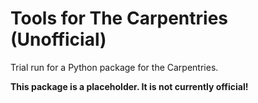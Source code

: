 # Tools for The Carpentries (Unofficial) 

Trial run for a Python package for the Carpentries.

**This package is a placeholder. It is not currently official!**
